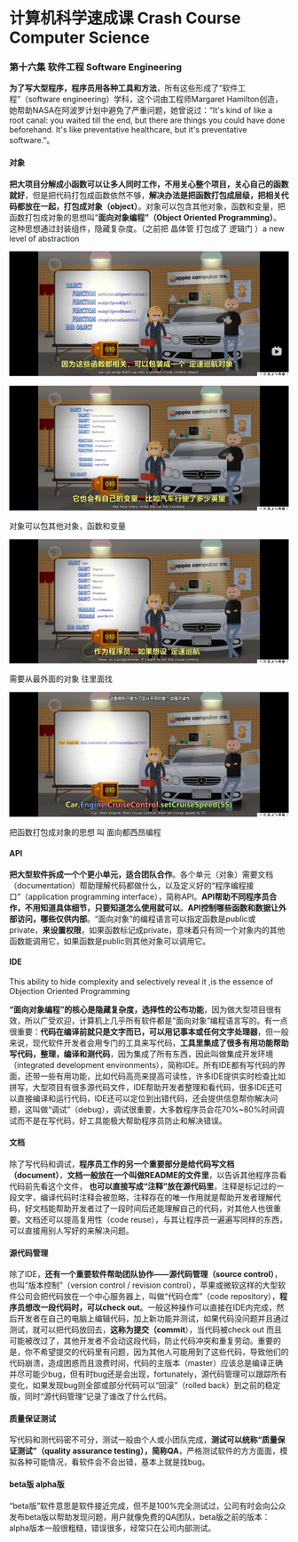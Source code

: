 # 计算机科学速成课 Crash Course Computer Science

### 第十六集 软件工程 Software Engineering

**为了写大型程序，程序员用各种工具和方法**，所有这些形成了“软件工程”（software engineering）学科，这个词由工程师Margaret Hamilton创造，她帮助NASA在阿波罗计划中避免了严重问题，她曾说过：“It's kind of like a root canal: you waited till the end, but there are things you could have done beforehand. It's like preventative healthcare, but it's preventative software.”。

#### 对象

**把大项目分解成小函数可以让多人同时工作，不用关心整个项目，关心自己的函数就好**，但是把代码打包成函数依然不够，**解决办法是把函数打包成层级，把相关代码都放在一起，打包成对象（object）**。对象可以包含其他对象，函数和变量，把函数打包成对象的思想叫“**面向对象编程”（Object Oriented Programming）**。这种思想通过封装组件，隐藏复杂度。（之前把 晶体管 打包成了 逻辑门 ）a  new level of abstraction

![image-20250916134252906](.\image\image-20250916134252906.png)

![image-20250916134435206](.\image\image-20250916134435206.png)

对象可以包其他对象，函数和变量

![image-20250916134512888](.\image\image-20250916134512888.png)

需要从最外面的对象 往里面找

![image-20250916134607058](.\image\image-20250916134607058.png)

把函数打包成对象的思想 叫 面向都西昂编程 

#### API

**把大型软件拆成一个个更小单元，适合团队合作**。各个单元（对象）需要文档（documentation）帮助理解代码都做什么，以及定义好的“程序编程接口”（application programming interface），简称API。**API帮助不同程序员合作，不用知道具体细节，只要知道怎么使用就可以**。**API控制哪些函数和数据让外部访问，哪些仅供内部**。“面向对象”的编程语言可以指定函数是public或private，**来设置权限**，如果函数标记成private，意味着只有同一个对象内的其他函数能调用它，如果函数是public则其他对象可以调用它。

#### IDE

This ability to hide complexity and selectively reveal it ,is the essence of Objection Oriented Programming

**“面向对象编程”的核心是隐藏复杂度，选择性的公布功能**，因为做大型项目很有效，所以广受欢迎，计算机上几乎所有软件都是“面向对象”编程语言写的。有一点很重要：**代码在编译前就只是文字而已，可以用记事本或任何文字处理器**，但一般来说，现代软件开发者会用专门的工具来写代码，**工具里集成了很多有用功能帮助写代码，整理，编译和测代码**，因为集成了所有东西，因此叫做集成开发环境（integrated development environments），简称IDE。所有IDE都有写代码的界面，还带一些有用功能，比如代码高亮来提高可读性，许多IDE提供实时检查比如拼写，大型项目有很多源代码文件，IDE帮助开发者整理和看代码，很多IDE还可以直接编译和运行代码，IDE还可以定位到出错代码，还会提供信息帮你解决问题，这叫做“调试”（debug），调试很重要，大多数程序员会花70%~80%时间调试而不是在写代码，好工具能极大帮助程序员防止和解决错误。

#### 文档

除了写代码和调试，**程序员工作的另一个重要部分是给代码写文档（document）**，**文档一般放在一个叫做README的文件里**，以告诉其他程序员看代码前先看这个文件， **也可以直接写成“注释”放在源代码里**，注释是标记过的一段文字，编译代码时注释会被忽略，注释存在的唯一作用就是帮助开发者理解代码，好文档能帮助开发者过了一段时间后还能理解自己的代码，对其他人也很重要。文档还可以提高复用性（code reuse），与其让程序员一遍遍写同样的东西，可以直接用别人写好的来解决问题。

#### 源代码管理

除了IDE，**还有一个重要软件帮助团队协作——源代码管理（source control）**，也叫“版本控制”（version control / revision control），苹果或微软这样的大型软件公司会把代码放在一个中心服务器上，叫做“代码仓库”（code repository），**程序员想改一段代码时，可以check out**。一般这种操作可以直接在IDE内完成，然后开发者在自己的电脑上编辑代码，加上新功能并测试，如果代码没问题并且通过测试，就可以把代码放回去，**这称为提交（commit**），当代码被check out 而且可能被改过了，其他开发者不会动这段代码，防止代码冲突和重复劳动。重要的是，你不希望提交的代码里有问题，因为其他人可能用到了这些代码，导致他们的代码崩溃，造成困惑而且浪费时间，代码的主版本（master）应该总是编译正确并尽可能少bug，但有时bug还是会出现，fortunately，源代码管理可以跟踪所有变化，如果发现bug则全部或部分代码可以“回滚”（rolled back）到之前的稳定版，同时“源代码管理”记录了谁改了什么代码。

#### 质量保证测试

写代码和测代码密不可分，测试一般由个人或小团队完成，**测试可以统称“质量保证测试”（quality assurance testing），简称QA**，严格测试软件的方方面面，模拟各种可能情况，看软件会不会出错，基本上就是找bug。

#### beta版  alpha版

“beta版”软件意思是软件接近完成，但不是100%完全测试过，公司有时会向公众发布beta版以帮助发现问题，用户就像免费的QA团队，beta版之前的版本：alpha版本一般很粗糙，错误很多，经常只在公司内部测试。

